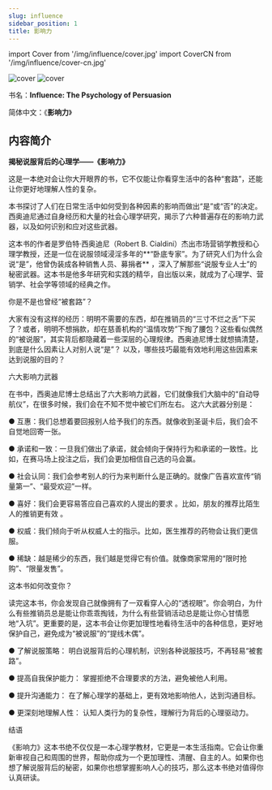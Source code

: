 ```yaml
---
slug: influence
sidebar_position: 1
title: 影响力
---
```


import Cover from '/img/influence/cover.jpg'
import CoverCN from '/img/influence/cover-cn.jpg'

<img src={Cover} alt="cover" style={{width:220}} />
<img src={CoverCN} alt="cover" style={{width:240}} />


书名：**Influence: The Psychology of Persuasion**

简体中文：《**影响力**》

## 内容简介

**揭秘说服背后的心理学——《影响力》**

这是一本绝对会让你大开眼界的书，它不仅能让你看穿生活中的各种“套路”，还能让你更好地理解人性的复杂。

本书探讨了人们在日常生活中如何受到各种因素的影响而做出“是”或“否”的决定。西奥迪尼通过自身经历和大量的社会心理学研究，揭示了六种普遍存在的影响力武器，以及如何识别和应对这些武器。

这本书的作者是罗伯特·西奥迪尼（Robert B. Cialdini）杰出市场营销学教授和心理学教授，还是一位在说服领域浸淫多年的**“卧底专家”。为了研究人们为什么会说“是”，他曾伪装成各种销售人员、募捐者** ，深入了解那些“说服专业人士”的秘密武器。这本书是他多年研究和实践的精华，自出版以来，就成为了心理学、营销学、社会学等领域的经典之作。

你是不是也曾经“被套路”？

大家有没有这样的经历：明明不需要的东西，却在推销员的“三寸不烂之舌”下买了？或者，明明不想捐款，却在慈善机构的“温情攻势”下掏了腰包？这些看似偶然的“被说服”，其实背后都隐藏着一些深层的心理规律。西奥迪尼博士就想搞清楚，到底是什么因素让人对别人说“是”？ 以及，哪些技巧最能有效地利用这些因素来达到说服的目的？

六大影响力武器

在书中，西奥迪尼博士总结出了六大影响力武器，它们就像我们大脑中的“自动导航仪”，在很多时候，我们会在不知不觉中被它们所左右。 这六大武器分别是：

● 互惠：我们总想着要回报别人给予我们的东西。就像收到圣诞卡后，我们会不自觉地回寄一张。

● 承诺和一致：一旦我们做出了承诺，就会倾向于保持行为和承诺的一致性。比如，在赛马场上投注之后，我们会更加相信自己选的马会赢。

● 社会认同：我们会参考别人的行为来判断什么是正确的。就像广告喜欢宣传“销量第一”、“最受欢迎”一样。

● 喜好：我们会更容易答应自己喜欢的人提出的要求 。比如，朋友的推荐比陌生人的推销更有效 。

● 权威：我们倾向于听从权威人士的指示。比如，医生推荐的药物会让我们更信服。

● 稀缺：越是稀少的东西，我们越是觉得它有价值。就像商家常用的“限时抢购”、“限量发售”。

这本书如何改变你？

读完这本书，你会发现自己就像拥有了一双看穿人心的“透视眼”。你会明白，为什么有些推销员总是能让你乖乖掏钱，为什么有些营销活动总是能让你心甘情愿地“入坑”。更重要的是，这本书会让你更加理性地看待生活中的各种信息，更好地保护自己，避免成为“被说服”的“提线木偶”。

● 了解说服策略： 明白说服背后的心理机制，识别各种说服技巧，不再轻易“被套路”。

● 提高自我保护能力： 掌握拒绝不合理要求的方法，避免被他人利用。

● 提升沟通能力： 在了解心理学的基础上，更有效地影响他人，达到沟通目标。

● 更深刻地理解人性： 认知人类行为的复杂性，理解行为背后的心理驱动力。

结语

《影响力》这本书绝不仅仅是一本心理学教材，它更是一本生活指南。它会让你重新审视自己和周围的世界，帮助你成为一个更加理性、清醒、自主的人。如果你也想了解说服背后的秘密，如果你也想掌握影响人心的技巧，那么这本书绝对值得你认真研读。



